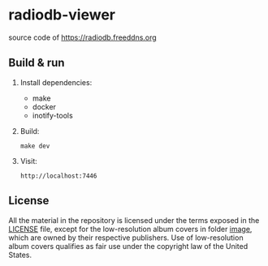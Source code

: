 
# radiodb-viewer

source code of https://radiodb.freeddns.org

## Build & run

1. Install dependencies:
   * make
   * docker
   * inotify-tools

2. Build:
   ```
   make dev
   ```

3. Visit:
   ```
   http://localhost:7446
   ```

## License

All the material in the repository is licensed under the terms exposed in the [LICENSE](/LICENSE) file, except for the low-resolution album covers in folder [image](/image), which are owned by their respective publishers. Use of low-resolution album covers qualifies as fair use under the copyright law of the United States.
